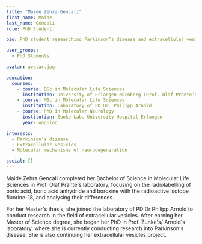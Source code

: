 ```yaml
---
title: "Maide Zehra Gencali"
first_name: Maide
last_name: Gencali
role: PhD Student

bio: PhD student researching Parkinson’s disease and extracellular vesicles in the Zunke lab.

user_groups:
  - PhD Students

avatar: avatar.jpg

education:
  courses:
    - course: BSc in Molecular Life Sciences
      institution: University of Erlangen-Nürnberg (Prof. Olaf Prante’s lab)
    - course: MSc in Molecular Life Sciences
      institution: Laboratory of PD Dr. Philipp Arnold
    - course: PhD in Molecular Neurology
      institution: Zunke Lab, University Hospital Erlangen
      year: ongoing

interests:
  - Parkinson’s disease
  - Extracellular vesicles
  - Molecular mechanisms of neurodegeneration

social: []
---
```


Maide Zehra Gencali completed her Bachelor of Science in Molecular Life Sciences in Prof. Olaf Prante's laboratory, focusing on the radiolabelling of boric acid, boric acid anhydride and boroxine with the radioactive isotope fluorine-18, and analysing their differences.

For her Master's thesis, she joined the laboratory of PD Dr Philipp Arnold to conduct research in the field of extracellular vesicles. After earning her Master of Science degree, she began her PhD in Prof. Zunke's/ Arnold's laboratory, where she is currently conducting research into Parkinson's disease. She is also continuing her extracellular vesicles project.
